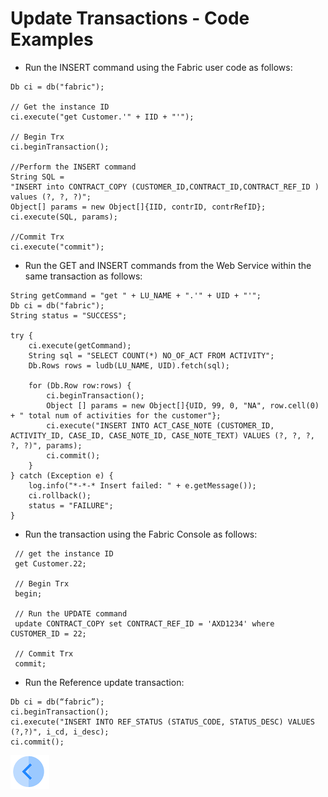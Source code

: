 # Update Transactions - Code Examples

* Run the  INSERT command using the Fabric user code as follows:

~~~
Db ci = db("fabric");

// Get the instance ID 
ci.execute("get Customer.'" + IID + "'");

// Begin Trx
ci.beginTransaction();

//Perform the INSERT command
String SQL = 
"INSERT into CONTRACT_COPY (CUSTOMER_ID,CONTRACT_ID,CONTRACT_REF_ID ) values (?, ?, ?)";
Object[] params = new Object[]{IID, contrID, contrRefID};
ci.execute(SQL, params);

//Commit Trx
ci.execute("commit");
~~~



* Run the GET and INSERT commands from the Web Service within the same transaction as follows:

~~~
String getCommand = "get " + LU_NAME + ".'" + UID + "'";
Db ci = db("fabric");
String status = "SUCCESS";

try {
	ci.execute(getCommand);         	
	String sql = "SELECT COUNT(*) NO_OF_ACT FROM ACTIVITY";	
	Db.Rows rows = ludb(LU_NAME, UID).fetch(sql);

	for (Db.Row row:rows) {
		ci.beginTransaction();
		Object [] params = new Object[]{UID, 99, 0, "NA", row.cell(0) + " total num of activities for the customer"};
		ci.execute("INSERT INTO ACT_CASE_NOTE (CUSTOMER_ID, ACTIVITY_ID, CASE_ID, CASE_NOTE_ID, CASE_NOTE_TEXT) VALUES (?, ?, ?, ?, ?)", params);
		ci.commit();
	}		
} catch (Exception e) {
	log.info("*-*-* Insert failed: " + e.getMessage());
	ci.rollback();
	status = "FAILURE";	
}
~~~



* Run the transaction using the Fabric Console as follows:

~~~
 // get the instance ID  
 get Customer.22;
	
 // Begin Trx
 begin;

 // Run the UPDATE command
 update CONTRACT_COPY set CONTRACT_REF_ID = 'AXD1234' where CUSTOMER_ID = 22;	
    
 // Commit Trx
 commit;
~~~



- Run the Reference update transaction:

~~~
Db ci = db(“fabric”);
ci.beginTransaction(); 
ci.execute("INSERT INTO REF_STATUS (STATUS_CODE, STATUS_DESC) VALUES (?,?)", i_cd, i_desc);
ci.commit();
~~~





[![Previous](/articles/images/Previous.png)](/articles/23_fabric_transactions/02_fabric_transactions.md)